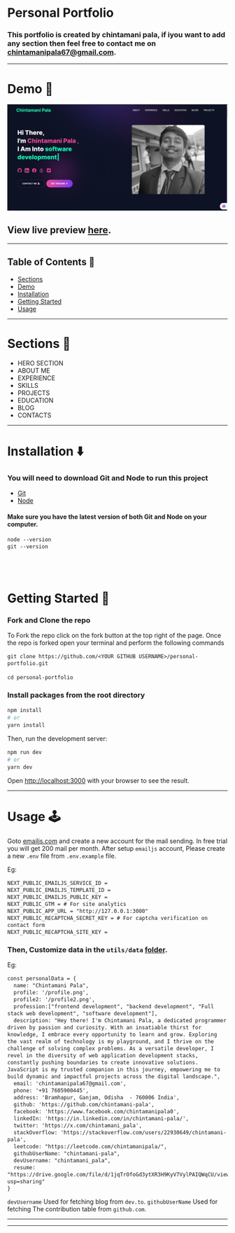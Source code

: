 # Personal Portfolio

### This portfolio is created by chintamani pala, if iyou want to add any section then feel free to contact me on chintamanipala67@gmail.com.

---

# Demo :movie_camera:

![](./public/image/screen.png)

## View live preview [here](https://chintamanipala.in/).

---

## Table of Contents :scroll:

- [Sections](#sections-bookmark)
- [Demo](#demo-movie_camera)
- [Installation](#installation-arrow_down)
- [Getting Started](#getting-started-dart)
- [Usage](#usage-joystick)

---

# Sections :bookmark:

- HERO SECTION
- ABOUT ME
- EXPERIENCE
- SKILLS
- PROJECTS
- EDUCATION
- BLOG
- CONTACTS

---

# Installation :arrow_down:

### You will need to download Git and Node to run this project

- [Git](https://git-scm.com/downloads)
- [Node](https://nodejs.org/en/download/)

#### Make sure you have the latest version of both Git and Node on your computer.

```
node --version
git --version
```

## <br />

# Getting Started :dart:

### Fork and Clone the repo

To Fork the repo click on the fork button at the top right of the page. Once the repo is forked open your terminal and perform the following commands

```
git clone https://github.com/<YOUR GITHUB USERNAME>/personal-portfolio.git

cd personal-portfolio
```

### Install packages from the root directory

```bash
npm install
# or
yarn install
```

Then, run the development server:

```bash
npm run dev
# or
yarn dev
```

Open [http://localhost:3000](http://localhost:3000) with your browser to see the result.

---

# Usage :joystick:

Goto [emailjs.com](https://www.emailjs.com/) and create a new account for the mail sending. In free trial you will get 200 mail per month. After setup `emailjs` account, Please create a new `.env` file from `.env.example` file.

Eg:

```env
NEXT_PUBLIC_EMAILJS_SERVICE_ID =
NEXT_PUBLIC_EMAILJS_TEMPLATE_ID =
NEXT_PUBLIC_EMAILJS_PUBLIC_KEY =
NEXT_PUBLIC_GTM = # For site analytics
NEXT_PUBLIC_APP_URL = "http://127.0.0.1:3000"
NEXT_PUBLIC_RECAPTCHA_SECRET_KEY = # For captcha verification on contact form
NEXT_PUBLIC_RECAPTCHA_SITE_KEY =
```

### Then, Customize data in the `utils/data` [folder](https://github.com/chintamani-pala/personal-portfolio/tree/main/utils/data).

Eg:

```javascriptexport 
const personalData = {
  name: "Chintamani Pala",
  profile: '/profile.png',
  profile2: '/profile2.png',
  profession:["frontend development", "backend development", "Full stack web development", "software development"],
  description: "Hey there! I'm Chintamani Pala, a dedicated programmer driven by passion and curiosity. With an insatiable thirst for knowledge, I embrace every opportunity to learn and grow. Exploring the vast realm of technology is my playground, and I thrive on the challenge of solving complex problems. As a versatile developer, I revel in the diversity of web application development stacks, constantly pushing boundaries to create innovative solutions. JavaScript is my trusted companion in this journey, empowering me to build dynamic and impactful projects across the digital landscape.",
  email: 'chintamanipala67@gmail.com',
  phone: '+91 7605900445',
  address: 'Bramhapur, Ganjam, Odisha  - 760006 India',
  github: 'https://github.com/chintamani-pala',
  facebook: 'https://www.facebook.com/chintamanipala0',
  linkedIn: 'https://in.linkedin.com/in/chintamani-pala/',
  twitter: 'https://x.com/chintamani_pala',
  stackOverflow: 'https://stackoverflow.com/users/22930649/chintamani-pala',
  leetcode: "https://leetcode.com/chintamanipala/",
  githubUserName: "chintamani-pala",
  devUsername: "chintamani_pala",
  resume: "https://drive.google.com/file/d/1jqTrOfoGd3ytXR3H9KyV7VylPAIQWqCU/view?usp=sharing"
}

```

`devUsername` Used for fetching blog from `dev.to`.
`githubUserName` Used for fetching The contribution table from `github.com`.

---

---

